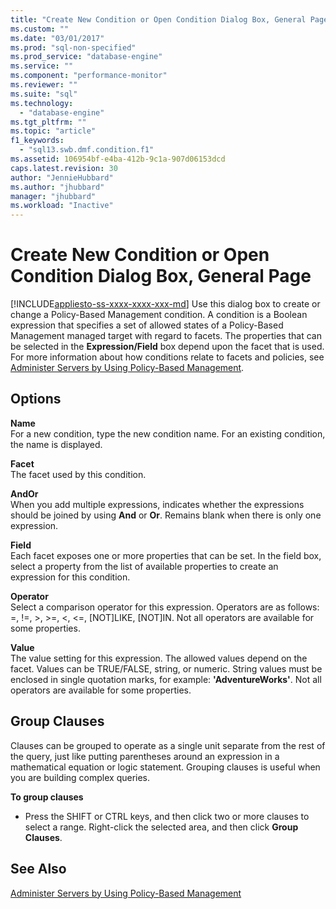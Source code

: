 ```yaml
---
title: "Create New Condition or Open Condition Dialog Box, General Page | Microsoft Docs"
ms.custom: ""
ms.date: "03/01/2017"
ms.prod: "sql-non-specified"
ms.prod_service: "database-engine"
ms.service: ""
ms.component: "performance-monitor"
ms.reviewer: ""
ms.suite: "sql"
ms.technology: 
  - "database-engine"
ms.tgt_pltfrm: ""
ms.topic: "article"
f1_keywords: 
  - "sql13.swb.dmf.condition.f1"
ms.assetid: 106954bf-e4ba-412b-9c1a-907d06153dcd
caps.latest.revision: 30
author: "JennieHubbard"
ms.author: "jhubbard"
manager: "jhubbard"
ms.workload: "Inactive"
---
```

# Create New Condition or Open Condition Dialog Box, General Page
[!INCLUDE[appliesto-ss-xxxx-xxxx-xxx-md](../../includes/appliesto-ss-xxxx-xxxx-xxx-md.md)]
  Use this dialog box to create or change a Policy-Based Management condition. A condition is a Boolean expression that specifies a set of allowed states of a Policy-Based Management managed target with regard to facets. The properties that can be selected in the **Expression/Field** box depend upon the facet that is used. For more information about how conditions relate to facets and policies, see [Administer Servers by Using Policy-Based Management](../../relational-databases/policy-based-management/administer-servers-by-using-policy-based-management.md).  
  
## Options  
 **Name**  
 For a new condition, type the new condition name. For an existing condition, the name is displayed.  
  
 **Facet**  
 The facet used by this condition.  
  
 **AndOr**  
 When you add multiple expressions, indicates whether the expressions should be joined by using **And** or **Or**. Remains blank when there is only one expression.  
  
 **Field**  
 Each facet exposes one or more properties that can be set. In the field box, select a property from the list of available properties to create an expression for this condition.  
  
 **Operator**  
 Select a comparison operator for this expression. Operators are as follows: =, !=, >, >=, <, <=, [NOT]LIKE, [NOT]IN. Not all operators are available for some properties.  
  
 **Value**  
 The value setting for this expression. The allowed values depend on the facet. Values can be TRUE/FALSE, string, or numeric. String values must be enclosed in single quotation marks, for example: **'AdventureWorks'**. Not all operators are available for some properties.  
  
## Group Clauses  
 Clauses can be grouped to operate as a single unit separate from the rest of the query, just like putting parentheses around an expression in a mathematical equation or logic statement. Grouping clauses is useful when you are building complex queries.  
  
 **To group clauses**  
  
-   Press the SHIFT or CTRL keys, and then click two or more clauses to select a range. Right-click the selected area, and then click **Group Clauses**.  
  
## See Also  
 [Administer Servers by Using Policy-Based Management](../../relational-databases/policy-based-management/administer-servers-by-using-policy-based-management.md)  
  
  
